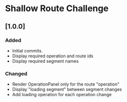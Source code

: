 # Shallow Route Challenge

## [1.0.0]

### Added

- Initial commits.
- Display required operation and route ids
- Display required segment names

### Changed

- Render OperationPanel only for the route "operation"
- Display "loading segment" between segment changes
- Add loading operation for each operation change
